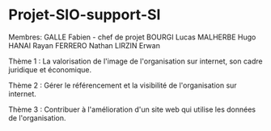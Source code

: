 # Projet-SIO-support-SI

Membres:
GALLE Fabien - chef de projet
BOURGI Lucas
MALHERBE Hugo
HANAI Rayan
FERRERO Nathan
LIRZIN Erwan


Thème 1 : La valorisation de l'image de l'organisation sur internet, son cadre juridique et économique.

Thème 2 : Gérer le référencement et la visibilité de l'organisation sur internet.

Thème 3 : Contribuer à l'amélioration d'un site web qui utilise les données de l'organisation.

